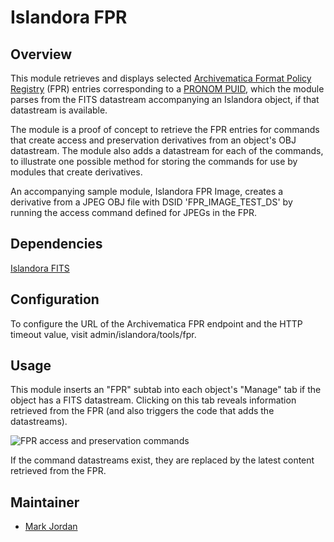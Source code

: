 # Islandora FPR

## Overview

This module retrieves and displays selected [Archivematica Format Policy Registry](https://ww.archivematica.org/en/docs/archivematica-1.3/user-manual/preservation/preservation-planning/#fpr) (FPR) entries corresponding to a [PRONOM PUID](http://en.wikipedia.org/wiki/PRONOM), which the module parses from the FITS datastream accompanying an Islandora object, if that datastream is available.

The module is a proof of concept to retrieve the FPR entries for commands that create access and preservation derivatives from an object's OBJ datastream. The module also adds a datastream for each of the commands, to illustrate one possible method for storing the commands for use by modules that create derivatives.

An accompanying sample module, Islandora FPR Image, creates a derivative from a JPEG OBJ file with DSID 'FPR_IMAGE_TEST_DS' by running the access command defined for JPEGs in the FPR.

## Dependencies

[Islandora FITS](https://github.com/Islandora/islandora_fits)

## Configuration

To configure the URL of the Archivematica FPR endpoint and the HTTP timeout value, visit admin/islandora/tools/fpr.

## Usage

This module inserts an "FPR" subtab into each object's "Manage" tab if the object has a FITS datastream. Clicking on this tab reveals information retrieved from the FPR (and also triggers the code that adds the datastreams).

![FPR access and preservation commands](https://dl.dropboxusercontent.com/u/1015702/linked_to/islandora_fpr/islandora_fpr_example.jpg)

If the command datastreams exist, they are replaced by the latest content retrieved from the FPR.

## Maintainer

* [Mark Jordan](https://github.com/mjordan)

